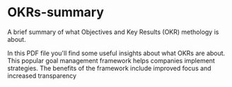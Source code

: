 # OKRs-summary
A brief summary of what Objectives and Key Results (OKR) methology is about.

In this PDF file you'll find some useful insights about what OKRs are about. This popular goal management framework helps companies implement
strategies. The benefits of the framework include improved focus and increased transparency 
